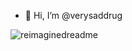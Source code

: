 - 👋 Hi, I’m @verysaddrug
<img src="https://myreadme.vercel.app/api/embed/verysaddrug?panels=userstatistics,toprepositories,toplanguages,commitgraph" alt="reimaginedreadme" />
